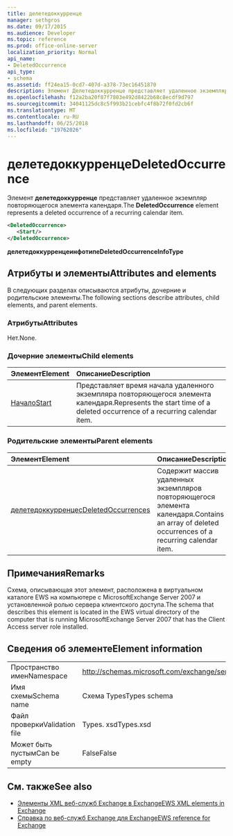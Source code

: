 ```yaml
---
title: делетедоккурренце
manager: sethgros
ms.date: 09/17/2015
ms.audience: Developer
ms.topic: reference
ms.prod: office-online-server
localization_priority: Normal
api_name:
- DeletedOccurrence
api_type:
- schema
ms.assetid: ff24ea15-0cd7-407d-a378-73ec16451870
description: Элемент Делетедоккурренце представляет удаленное экземпляр повторяющегося элемента календаря.
ms.openlocfilehash: f12a2ba20f87f7803e492d8422b68c8ecdf9d797
ms.sourcegitcommit: 34041125dc8c5f993b21cebfc4f8b72f0fd2cb6f
ms.translationtype: MT
ms.contentlocale: ru-RU
ms.lasthandoff: 06/25/2018
ms.locfileid: "19762026"
---
```

# <a name="deletedoccurrence"></a><span data-ttu-id="6dcf8-103">делетедоккурренце</span><span class="sxs-lookup"><span data-stu-id="6dcf8-103">DeletedOccurrence</span></span>

<span data-ttu-id="6dcf8-104">Элемент **делетедоккурренце** представляет удаленное экземпляр повторяющегося элемента календаря.</span><span class="sxs-lookup"><span data-stu-id="6dcf8-104">The **DeletedOccurrence** element represents a deleted occurrence of a recurring calendar item.</span></span> 
  
```xml
<DeletedOccurrence>
   <Start/>
</DeletedOccurrence>
```

 <span data-ttu-id="6dcf8-105">**делетедоккурренцеинфотипе**</span><span class="sxs-lookup"><span data-stu-id="6dcf8-105">**DeletedOccurrenceInfoType**</span></span>
## <a name="attributes-and-elements"></a><span data-ttu-id="6dcf8-106">Атрибуты и элементы</span><span class="sxs-lookup"><span data-stu-id="6dcf8-106">Attributes and elements</span></span>

<span data-ttu-id="6dcf8-107">В следующих разделах описываются атрибуты, дочерние и родительские элементы.</span><span class="sxs-lookup"><span data-stu-id="6dcf8-107">The following sections describe attributes, child elements, and parent elements.</span></span>
  
### <a name="attributes"></a><span data-ttu-id="6dcf8-108">Атрибуты</span><span class="sxs-lookup"><span data-stu-id="6dcf8-108">Attributes</span></span>

<span data-ttu-id="6dcf8-109">Нет.</span><span class="sxs-lookup"><span data-stu-id="6dcf8-109">None.</span></span>
  
### <a name="child-elements"></a><span data-ttu-id="6dcf8-110">Дочерние элементы</span><span class="sxs-lookup"><span data-stu-id="6dcf8-110">Child elements</span></span>

|<span data-ttu-id="6dcf8-111">**Элемент**</span><span class="sxs-lookup"><span data-stu-id="6dcf8-111">**Element**</span></span>|<span data-ttu-id="6dcf8-112">**Описание**</span><span class="sxs-lookup"><span data-stu-id="6dcf8-112">**Description**</span></span>|
|:-----|:-----|
|[<span data-ttu-id="6dcf8-113">Начало</span><span class="sxs-lookup"><span data-stu-id="6dcf8-113">Start</span></span>](start.md) <br/> |<span data-ttu-id="6dcf8-114">Представляет время начала удаленного экземпляра повторяющегося элемента календаря.</span><span class="sxs-lookup"><span data-stu-id="6dcf8-114">Represents the start time of a deleted occurrence of a recurring calendar item.</span></span>  <br/> |
   
### <a name="parent-elements"></a><span data-ttu-id="6dcf8-115">Родительские элементы</span><span class="sxs-lookup"><span data-stu-id="6dcf8-115">Parent elements</span></span>

|<span data-ttu-id="6dcf8-116">**Элемент**</span><span class="sxs-lookup"><span data-stu-id="6dcf8-116">**Element**</span></span>|<span data-ttu-id="6dcf8-117">**Описание**</span><span class="sxs-lookup"><span data-stu-id="6dcf8-117">**Description**</span></span>|
|:-----|:-----|
|[<span data-ttu-id="6dcf8-118">делетедоккурренцес</span><span class="sxs-lookup"><span data-stu-id="6dcf8-118">DeletedOccurrences</span></span>](deletedoccurrences.md) <br/> |<span data-ttu-id="6dcf8-119">Содержит массив удаленных экземпляров повторяющегося элемента календаря.</span><span class="sxs-lookup"><span data-stu-id="6dcf8-119">Contains an array of deleted occurrences of a recurring calendar item.</span></span>  <br/> |
   
## <a name="remarks"></a><span data-ttu-id="6dcf8-120">Примечания</span><span class="sxs-lookup"><span data-stu-id="6dcf8-120">Remarks</span></span>

<span data-ttu-id="6dcf8-121">Схема, описывающая этот элемент, расположена в виртуальном каталоге EWS на компьютере с MicrosoftExchange Server 2007 и установленной ролью сервера клиентского доступа.</span><span class="sxs-lookup"><span data-stu-id="6dcf8-121">The schema that describes this element is located in the EWS virtual directory of the computer that is running MicrosoftExchange Server 2007 that has the Client Access server role installed.</span></span>
  
## <a name="element-information"></a><span data-ttu-id="6dcf8-122">Сведения об элементе</span><span class="sxs-lookup"><span data-stu-id="6dcf8-122">Element information</span></span>

|||
|:-----|:-----|
|<span data-ttu-id="6dcf8-123">Пространство имен</span><span class="sxs-lookup"><span data-stu-id="6dcf8-123">Namespace</span></span>  <br/> |http://schemas.microsoft.com/exchange/services/2006/types  <br/> |
|<span data-ttu-id="6dcf8-124">Имя схемы</span><span class="sxs-lookup"><span data-stu-id="6dcf8-124">Schema name</span></span>  <br/> |<span data-ttu-id="6dcf8-125">Схема Types</span><span class="sxs-lookup"><span data-stu-id="6dcf8-125">Types schema</span></span>  <br/> |
|<span data-ttu-id="6dcf8-126">Файл проверки</span><span class="sxs-lookup"><span data-stu-id="6dcf8-126">Validation file</span></span>  <br/> |<span data-ttu-id="6dcf8-127">Types. xsd</span><span class="sxs-lookup"><span data-stu-id="6dcf8-127">Types.xsd</span></span>  <br/> |
|<span data-ttu-id="6dcf8-128">Может быть пустым</span><span class="sxs-lookup"><span data-stu-id="6dcf8-128">Can be empty</span></span>  <br/> |<span data-ttu-id="6dcf8-129">False</span><span class="sxs-lookup"><span data-stu-id="6dcf8-129">False</span></span>  <br/> |
   
## <a name="see-also"></a><span data-ttu-id="6dcf8-130">См. также</span><span class="sxs-lookup"><span data-stu-id="6dcf8-130">See also</span></span>

- [<span data-ttu-id="6dcf8-131">Элементы XML веб-служб Exchange в Exchange</span><span class="sxs-lookup"><span data-stu-id="6dcf8-131">EWS XML elements in Exchange</span></span>](ews-xml-elements-in-exchange.md)  
- [<span data-ttu-id="6dcf8-132">Справка по веб-служб Exchange для Exchange</span><span class="sxs-lookup"><span data-stu-id="6dcf8-132">EWS reference for Exchange</span></span>](ews-reference-for-exchange.md)

